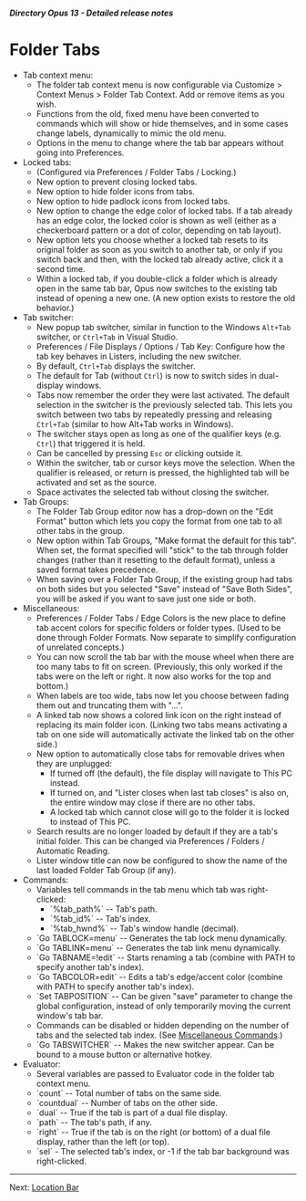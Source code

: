 ##### Directory Opus 13 - Detailed release notes

# Folder Tabs

- Tab context menu:
  - The folder tab context menu is now configurable via Customize \> Context Menus \> Folder Tab Context. Add or remove items as you wish.
  - Functions from the old, fixed menu have been converted to commands which will show or hide themselves, and in some cases change labels, dynamically to mimic the old menu.
  - Options in the menu to change where the tab bar appears without going into Preferences.
- Locked tabs:
  - (Configured via Preferences / Folder Tabs / Locking.)
  - New option to prevent closing locked tabs.
  - New option to hide folder icons from tabs.
  - New option to hide padlock icons from locked tabs.
  - New option to change the edge color of locked tabs. If a tab already has an edge color, the locked color is shown as well (either as a checkerboard pattern or a dot of color, depending on tab layout).
  - New option lets you choose whether a locked tab resets to its original folder as soon as you switch to another tab, or only if you switch back and then, with the locked tab already active, click it a second time.
  - Within a locked tab, if you double-click a folder which is already open in the same tab bar, Opus now switches to the existing tab instead of opening a new one. (A new option exists to restore the old behavior.)
- Tab switcher:
  - New popup tab switcher, similar in function to the Windows `Alt+Tab` switcher, or `Ctrl+Tab` in Visual Studio.
  - Preferences / File Displays / Options / Tab Key: Configure how the tab key behaves in Listers, including the new switcher.
  - By default, `Ctrl+Tab` displays the switcher.
  - The default for Tab (without `Ctrl`) is now to switch sides in dual-display windows.
  - Tabs now remember the order they were last activated. The default selection in the switcher is the previously selected tab. This lets you switch between two tabs by repeatedly pressing and releasing `Ctrl+Tab` (similar to how Alt+Tab works in Windows).
  - The switcher stays open as long as one of the qualifier keys (e.g. `Ctrl`) that triggered it is held.
  - Can be cancelled by pressing `Esc` or clicking outside it.
  - Within the switcher, tab or cursor keys move the selection. When the qualifier is released, or return is pressed, the highlighted tab will be activated and set as the source.
  - Space activates the selected tab without closing the switcher.
- Tab Groups:
  - The Folder Tab Group editor now has a drop-down on the "Edit Format" button which lets you copy the format from one tab to all other tabs in the group.
  - New option within Tab Groups, "Make format the default for this tab". When set, the format specified will "stick" to the tab through folder changes (rather than it resetting to the default format), unless a saved format takes precedence.
  - When saving over a Folder Tab Group, if the existing group had tabs on both sides but you selected "Save" instead of "Save Both Sides", you will be asked if you want to save just one side or both.
- Miscellaneous:
  - Preferences / Folder Tabs / Edge Colors is the new place to define tab accent colors for specific folders or folder types. (Used to be done through Folder Formats. Now separate to simplify configuration of unrelated concepts.)
  - You can now scroll the tab bar with the mouse wheel when there are too many tabs to fit on screen. (Previously, this only worked if the tabs were on the left or right. It now also works for the top and bottom.)
  - When labels are too wide, tabs now let you choose between fading them out and truncating them with "...".
  - A linked tab now shows a colored link icon on the right instead of replacing its main folder icon. (Linking two tabs means activating a tab on one side will automatically activate the linked tab on the other side.)
  - New option to automatically close tabs for removable drives when they are unplugged:
    - If turned off (the default), the file display will navigate to This PC instead.
    - If turned on, and "Lister closes when last tab closes" is also on, the entire window may close if there are no other tabs.
    - A locked tab which cannot close will go to the folder it is locked to instead of This PC.
  - Search results are no longer loaded by default if they are a tab's initial folder. This can be changed via Preferences / Folders / Automatic Reading.
  - Lister window title can now be configured to show the name of the last loaded Folder Tab Group (if any).
- Commands:
  - Variables tell commands in the tab menu which tab was right-clicked:
    - \`%tab_path%\` -- Tab's path.
    - \`%tab_id%\` -- Tab's index.
    - \`%tab_hwnd%\` -- Tab's window handle (decimal).
  - \`Go TABLOCK=menu\` -- Generates the tab lock menu dynamically.
  - \`Go TABLINK=menu\` -- Generates the tab link menu dynamically.
  - \`Go TABNAME=!edit\` -- Starts renaming a tab (combine with PATH to specify another tab's index).
  - \`Go TABCOLOR=edit\` -- Edits a tab's edge/accent color (combine with PATH to specify another tab's index).
  - \`Set TABPOSITION\` -- Can be given "save" parameter to change the global configuration, instead of only temporarily moving the current window's tab bar.
  - Commands can be disabled or hidden depending on the number of tabs and the selected tab index. (See [Miscellaneous Commands](misc_commands.md).)
  - \`Go TABSWITCHER\` -- Makes the new switcher appear. Can be bound to a mouse button or alternative hotkey.
- Evaluator:
  - Several variables are passed to Evaluator code in the folder tab context menu.
  - \`count\` -- Total number of tabs on the same side.
  - \`countdual\` -- Number of tabs on the other side.
  - \`dual\` -- True if the tab is part of a dual file display.
  - \`path\` -- The tab's path, if any.
  - \`right\` -- True if the tab is on the right (or bottom) of a dual file display, rather than the left (or top).
  - \`sel\` - The selected tab's index, or -1 if the tab bar background was right-clicked.

------------------------------------------------------------------------

Next: [Location Bar](/Manual/release_history/opus13_detailed/location_bar.md)
